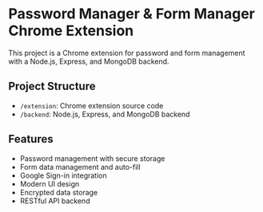 <!-- Use this file to provide workspace-specific custom instructions to Copilot. For more details, visit https://code.visualstudio.com/docs/copilot/copilot-customization#_use-a-githubcopilotinstructionsmd-file -->

# Password Manager & Form Manager Chrome Extension

This project is a Chrome extension for password and form management with a Node.js, Express, and MongoDB backend.

## Project Structure
- `/extension`: Chrome extension source code
- `/backend`: Node.js, Express, and MongoDB backend

## Features
- Password management with secure storage
- Form data management and auto-fill
- Google Sign-in integration
- Modern UI design
- Encrypted data storage
- RESTful API backend
